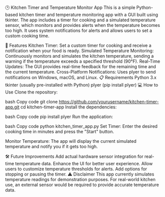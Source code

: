 🕒 Kitchen Timer and Temperature Monitor App
This is a simple Python-based kitchen timer and temperature monitoring app with a GUI built using tkinter. The app includes a timer for cooking and a simulated temperature sensor, which monitors and provides alerts when the temperature becomes too high. It uses system notifications for alerts and allows users to set a custom cooking time.

🚀 Features
Kitchen Timer: Set a custom timer for cooking and receive a notification when your food is ready.
Simulated Temperature Monitoring: Continuously monitors and simulates the kitchen temperature, sending a warning if the temperature exceeds a specified threshold (90°F).
Real-Time Updates: The GUI provides real-time feedback for the remaining time and the current temperature.
Cross-Platform Notifications: Uses plyer to send notifications on Windows, macOS, and Linux.
📋 Requirements
Python 3.x
tkinter (usually pre-installed with Python)
plyer (pip install plyer)
💻 How to Use
Clone the repository:

bash
Copy code
git clone https://github.com/yourusername/kitchen-timer-app.git
cd kitchen-timer-app
Install the dependencies:

bash
Copy code
pip install plyer
Run the application:

bash
Copy code
python kitchen_timer_app.py
Set Timer: Enter the desired cooking time in minutes and press the "Start" button.

Monitor Temperature: The app will display the current simulated temperature and notify you if it gets too high.

🛠️ Future Improvements
Add actual hardware sensor integration for real-time temperature data.
Enhance the UI for better user experience.
Allow users to customize temperature thresholds for alerts.
Add options for stopping or pausing the timer.
⚠️ Disclaimer
This app currently simulates temperature readings for demonstration purposes. For real-world kitchen use, an external sensor would be required to provide accurate temperature data.
